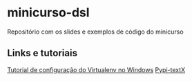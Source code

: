 # minicurso-dsl
Repositório com os slides e exemplos de código do minicurso

## Links e tutoriais
[Tutorial de configuração do Virtualenv no Windows](https://mothergeo-py.readthedocs.io/en/latest/development/how-to/venv-win.html)
[Pypi-textX](https://pypi.org/project/textX/)
